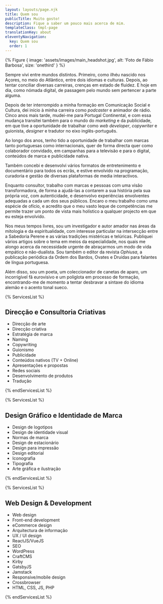 ```yaml
---
layout: layouts/page.njk
title: Quem sou
publicTitle: Muito gosto!
description: Fique a saber um pouco mais acerca de mim.
templateClass: tmpl-page
translationKey: about
eleventyNavigation:
  key: Quem sou
  order: 1
---
```


{% Figure {
  image: 'assets/images/main_headshot.jpg',
  alt: 'Foto de Fábio Barbosa',
  size: 'onethird'
} %}

Sempre vivi entre mundos distintos. Primeiro, como ilhéu nascido nos Açores, no meio do Atlântico, entre dois idiomas e culturas. Depois, ao tentar conciliar diversas carreiras, crenças em estado de fluidez. E hoje em dia, como nómada digital, de passagem pelo mundo sem pertencer a parte alguma.

Depois de ter interrompido a minha formação em Comunicação Social e Cultura, dei início à minha carreira como _podcaster_ e animador de rádio. Cinco anos mais tarde, mudei-me para Portugal Continental, e com essa mudança transitei também para o mundo do _marketing_ e da publicidade, em que tive a oportunidade de trabalhar como _web developer_, _copywriter_ e guionista, _designer_ e tradutor no eixo inglês-português.

Ao longo dos anos, tenho tido a oportunidade de trabalhar com marcas tanto portuguesas como internacionais, quer de forma directa quer como colaborador convidado, em campanhas para a televisão e para o digital, conteúdos de marca e publicidade nativa.

Também concebi e desenvolvi vários formatos de entretenimento e documentário para todos os ecrãs, e estive envolvido na programação, curadoria e gestão de diversas plataformas de media interactivos.

Enquanto consultor, trabalho com marcas e pessoas com uma visão transformadora, de forma a ajudá-las a contarem a sua história pela sua própria voz, com autenticidade, e desenvolvo experiências envolventes adequadas a cada um dos seus públicos. Encaro o meu trabalho como uma espécie de ofício, e acredito que o meu vasto leque de competências me permite trazer um ponto de vista mais holístico a qualquer projecto em que eu esteja envolvido.

Nos meus tempos livres, sou um investigador e autor amador nas áreas da mitologia e da espiritualidade, com interesse particular na intersecção entre a Sabedoria Perene e as várias tradições mistéricas e telúricas. Publiquei vários artigos sobre o tema em meios da especialidade, nos quais me alongo acerca da necessidade urgente de abraçarmos um modo de vida empático e não-dualista. Sou também o editor da revista *Ophiusa*, a publicação periódica da Ordem dos Bardos, Ovates e Druidas para falantes de língua portuguesa.

Além disso, sou um poeta, um coleccionador de canetas de aparo, um incorrigível fã eurovisivo e um poliglota em processo de formação, encontrando-me de momento a tentar desbravar a sintaxe do idioma alemão e o acento tonal sueco.

{% ServicesList %}

## Direcção e Consultoria Criativas

- Direcção de arte
- Direcção criativa
- Estratégia de marca
- Naming
- Copywriting
- Guionismo
- Publicidade
- Conteúdos nativos (TV + Online)
- Apresentações e propostas
- Redes sociais
- Desenvolvimento de produtos
- Tradução

{% endServicesList %}

{% ServicesList %}

## Design Gráfico e Identidade de Marca

- Design de logotipos
- Design de identidade visual
- Normas de marca
- Design de estacionário
- Design para impressão
- Design editorial
- Iconografia
- Tipografia
- Arte gráfica e ilustração

{% endServicesList %}

{% ServicesList %}

## Web Design & Development

- Web design
- Front-end development
- eCommerce design
- Arquitectura de informação
- UX / UI design
- ReactJS/VueJS
- SEO
- WordPress
- CraftCMS
- Kirby
- GatsbyJS
- Jamstack
- Responsive/mobile design
- Crossbrowser
- HTML, CSS, JS, PHP

{% endServicesList %}
